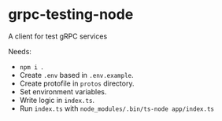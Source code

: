 # grpc-testing-node
A client for test gRPC services


Needs: 
- `npm i `.
- Create `.env` based in `.env.example`.
- Create protofile in `protos` directory.
- Set environment variables.
- Write logic in `index.ts`.
- Run `index.ts` with `node_modules/.bin/ts-node app/index.ts`
